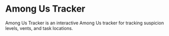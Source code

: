 # Among Us Tracker
Among Us Tracker is an interactive Among Us tracker for tracking suspicion levels, vents, and task locations.